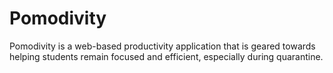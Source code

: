 # Pomodivity
Pomodivity is a web-based productivity application that is geared towards helping students remain focused and efficient, especially during quarantine.
